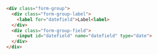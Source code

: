 ```html //DesignSystem version 2023
<div class="form-group">
  <div class="form-group-label">
    <label for="datefield">Label<label>
  </div>
  <div class="form-group-field">
    <input id="datefield" name="datefield" type="date">
  </div>
</div>
```